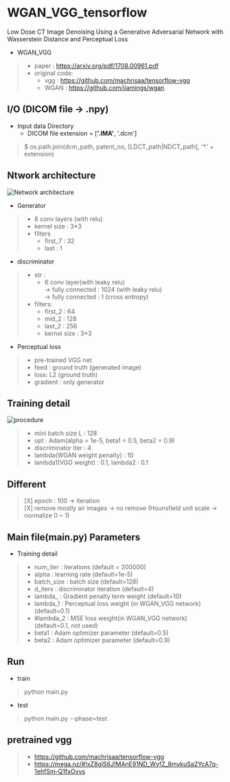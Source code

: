 # WGAN_VGG_tensorflow
Low Dose CT Image Denoising Using a Generative Adversarial Network with Wasserstein Distance and Perceptual Loss<br>

* WGAN_VGG
>	* paper : https://arxiv.org/pdf/1708.00961.pdf
>	* original code:  
>     * vgg : https://github.com/machrisaa/tensorflow-vgg  
>     * WGAN : https://github.com/jiamings/wgan


## I/O (DICOM file -> .npy)
* Input data Directory  
  * DICOM file extension = [<b>'.IMA'</b>, '.dcm']
> $ os.path.join(dcm_path, patent_no, [LDCT_path|NDCT_path], '*.' + extension)

## Ntwork architecture  
![Network architecture](https://github.com/hyeongyuy/WGAN_VGG_tensorflow/blob/master/img/network.jpg) 
* Generator
> * 8 conv layers (with relu)
> * kernel size : 3*3 
> * filters 
>   * first_7 : 32
>   * last : 1
* discriminator
> * str :  
>   * 6 conv layer(with leaky relu)  
>   -> fully connected : 1024 (with leaky relu)  
>   -> fully connected : 1 (cross entropy)  
> * filters:
>   * first_2 : 64
>   * mid_2 : 128
>   * last_2  : 256
>   * kernel size : 3*3
* Perceptual loss
> * pre-trained VGG net
> * feed : ground truth (generated image)
> * loss: L2 (ground truth)
> * gradient : only generator
## Training detail  
![procedure](https://github.com/hyeongyuy/WGAN_VGG_tensorflow/blob/master/img/procedure.jpg)
> * mini batch size L : 128
> * opt : Adam(alpha = 1e-5, beta1 = 0.5, beta2 = 0.9)
> * discriminator iter : 4
> * lambda(WGAN weight penalty) : 10
> * lambda1(VGG weight) : 0.1, lambda2 : 0.1
## Different
> [X] epoch : 100  -> iteration  
> [X] remove mostly air images  -> no remove (Hounsfield unit scale -> normalize 0 ~ 1)

## Main file(main.py) Parameters
* Training detail
> * num_iter : iterations (default = 200000)
> * alpha : learning rate (default=1e-5)
> * batch_size : batch size (default=128)
> * d_iters : discriminator iteration (default=4)
> * lambda_ : Gradient penalty term weight (default=10)
> * lambda_1 : Perceptual loss weight (in WGAN_VGG network) (default=0.1)
> * #lambda_2 : MSE loss weight(in WGAN_VGG network) (default=0.1, not used)
> * beta1 : Adam optimizer parameter (default=0.5)
> * beta2 : Adam optimizer parameter (default=0.9)

## Run
* train
> python main.py
* test
> python main.py --phase=test

## pretrained vgg
> * https://github.com/machrisaa/tensorflow-vgg
> * https://mega.nz/#!xZ8glS6J!MAnE91ND_WyfZ_8mvkuSa2YcA7q-1ehfSm-Q1fxOvvs
